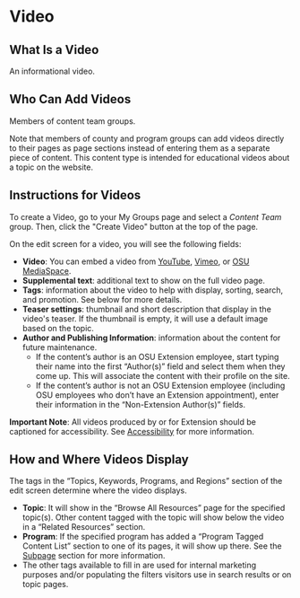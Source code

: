 # Video

## What Is a Video

An informational video.

## Who Can Add Videos

Members of content team groups.

Note that members of county and program groups can add videos directly to their pages as page sections instead of entering them as a separate piece of content. This content type is intended for educational videos about a topic on the website.

## Instructions for Videos

To create a Video, go to your My Groups page and select a *Content Team* group. Then, click the "Create Video" button at the top of the page.

On the edit screen for a video, you will see the following fields:

  - **Video**: You can embed a video from [YouTube](https://www.youtube.com/), [Vimeo](https://vimeo.com/), or [OSU MediaSpace](https://media.oregonstate.edu/).
  - **Supplemental text**: additional text to show on the full video page.
  - **Tags**: information about the video to help with display, sorting, search, and promotion. See below for more details.
  - **Teaser settings**: thumbnail and short description that display in the video's teaser. If the thumbnail is empty, it will use a default image based on the topic.
  - **Author and Publishing Information**: information about the content for future maintenance.
    - If the content’s author is an OSU Extension employee, start typing their name into the first “Author(s)” field and select them when they come up. This will associate the content with their profile on the site.
    - If the content’s author is not an OSU Extension employee (including OSU employees who don’t have an Extension appointment), enter their information in the “Non-Extension Author(s)” fields.

**Important Note**: All videos produced by or for Extension should be captioned for accessibility. See [Accessibility](../content-requirements.md#accessibility) for more information.

## How and Where Videos Display

The tags in the “Topics, Keywords, Programs, and Regions” section of the edit screen determine where the video displays.

  - **Topic**: It will show in the “Browse All Resources” page for the specified topic(s). Other content tagged with the topic will show below the video in a “Related Resources” section.
  - **Program**: If the specified program has added a “Program Tagged Content List” section to one of its pages, it will show up there. See the [Subpage](../content-types/subpage.md) section for more information.
  - The other tags available to fill in are used for internal marketing purposes and/or populating the filters visitors use in search results or on topic pages.
